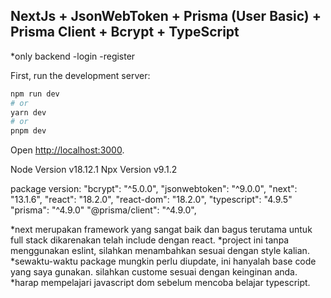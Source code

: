 ## NextJs + JsonWebToken + Prisma (User Basic) + Prisma Client + Bcrypt + TypeScript

\*only backend
-login
-register

First, run the development server:

```bash
npm run dev
# or
yarn dev
# or
pnpm dev
```

Open [http://localhost:3000](http://localhost:3000).

Node Version v18.12.1
Npx Version v9.1.2

package version:
"bcrypt": "^5.0.0",
"jsonwebtoken": "^9.0.0",
"next": "13.1.6",
"react": "18.2.0",
"react-dom": "18.2.0",
"typescript": "4.9.5"
"prisma": "^4.9.0"
"@prisma/client": "^4.9.0",

*next merupakan framework yang sangat baik dan bagus terutama untuk full stack dikarenakan telah include dengan react.
*project ini tanpa menggunakan eslint, silahkan menambahkan sesuai dengan style kalian.
*sewaktu-waktu package mungkin perlu diupdate, ini hanyalah base code yang saya gunakan. silahkan custome sesuai dengan keinginan anda.
*harap mempelajari javascript dom sebelum mencoba belajar typescript.
